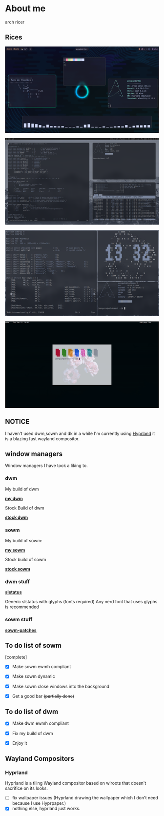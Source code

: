 # About me
arch ricer
## Rices
![image0](https://raw.githubusercontent.com/Z0achary/Z0achary/main/20240310_10h55m03s_grim.png)

![image1](https://raw.githubusercontent.com/Z0achary/Z0achary/main/2024-01-11-184415_1600x900_scrot.png)

![image2](https://raw.githubusercontent.com/Z0achary/Z0achary/main/2024-01-14-133223_1600x900_scrot.png)

![image3](https://raw.githubusercontent.com/Z0achary/Z0achary/main/2024-01-23-200354_1600x900_scrot.png)

## NOTICE
I haven't used dwm,sowm and dk in a while I'm currently using [Hyprland](https://github.com/hyprwm/hyprland) it is a blazing fast wayland compositor.

## window managers
Window managers I have took a liking to.
### dwm
My build of dwm

[__**my dwm**__](https://github.com/Z0achary/dwm)

Stock Build of dwm

[__**stock dwm**__](https://git.suckless.org/dwm)
### sowm
My build of sowm:

[__**my sowm**__](https://github.com/Z0achary/sowm)

Stock build of sowm

[__**stock sowm**__](https://github.com/dylanaraps/sowm)
### dwm stuff
[**slstatus**](https://github.com/brookiestein/slstatus)

Generic slstatus with glyphs (fonts required)
Any nerd font that uses glyphs is recommended

### sowm stuff
[**sowm-patches**](https://github.com/dylanaraps/sowm-patches)

## To do list of sowm
[complete]
- [x] Make sowm ewmh compliant

- [x] Make sowm dynamic

- [x] Make sowm close windows into the background

- [x] Get a good bar ~~(partially done)~~
## To do list of dwm

 - [x] Make dwm ewmh compliant
 
 - [x] Fix my build of dwm

 - [x] Enjoy it
## Wayland Compositors
### Hyprland
Hyprland is a tiling Wayland compositor based on wlroots that doesn't sacrifice on its looks.

- [ ] fix wallpaper issues (Hyprland drawing the wallpaper which I don't need because I use Hyprpaper.)
- [x] nothing else, hyprland just works.
